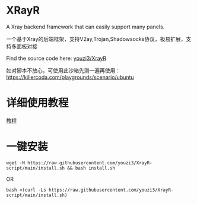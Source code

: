 # XRayR
A Xray backend framework that can easily support many panels.

一个基于Xray的后端框架，支持V2ay,Trojan,Shadowsocks协议，极易扩展，支持多面板对接

Find the source code here: [youzi3/XrayR](https://github.com/youzi3/XrayR)

如对脚本不放心，可使用此沙箱先测一遍再使用：https://killercoda.com/playgrounds/scenario/ubuntu

# 详细使用教程

[教程](https://crackair.gitbook.io/xrayr-project/)

# 一键安装

```
wget -N https://raw.githubusercontent.com/youzi3/XrayR-script/main/install.sh && bash install.sh
```
OR
```
bash <(curl -Ls https://raw.githubusercontent.com/youzi3/XrayR-script/main/install.sh)
```
